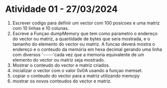 # Atividade 01 - 27/03/2024

1. Escrever codigo para definir um vector com 100 posicoes e uma matriz com 10 linhas e 10 colunas.
2. Escreve a Funçao dumpMemory que tem como parametro o endereço do vector ou matriz, a quantidade de bytes que sera mostrada, e o tamanho do elemento do vector ou matriz. A funcao deverá mostra o endereço e o conteudo da memória em hexa decimal gerando uma linha com diversos '-----'cada vez que a memoria equivalente de um elemento do vector ou matriz seja mostrado.
3. Mostrar o conteudo do vector e matriz criados.
4. inicializar o vector com o valor 0x0A usando a funçao memset.
5. copiar o conteudo do vector para a matriz utilizando memcpy
6. mostrar os novos conteudos do vector e matriz.